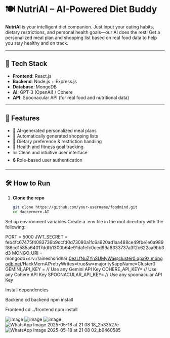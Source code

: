 # 🍽️ NutriAI – AI-Powered Diet Buddy

**NutriAI** is your intelligent diet companion. Just input your eating habits, dietary restrictions, and personal health goals—our AI does the rest! Get a personalized meal plan and shopping list based on real food data to help you stay healthy and on track.

---

## 🧰 Tech Stack

- **Frontend**: React.js
- **Backend**: Node.js + Express.js
- **Database**: MongoDB
- **AI**: GPT-3 (OpenAI) / Cohere
- **API**: Spoonacular API (for real food and nutritional data)

---

## 🚀 Features

- 🧠 AI-generated personalized meal plans  
- 🛒 Automatically generated shopping lists  
- 📝 Dietary preference & restriction handling  
- 🎯 Health and fitness goal tracking  
- 📊 Clean and intuitive user interface  
- 🔒 Role-based user authentication  

---

## 🛠️ How to Run

1. **Clone the repo**
   ```bash
   git clone https://github.com/your-username/foodmind.git
   cd Hackermern.AI

Set up environment variables
Create a .env file in the root directory with the following:

PORT = 5000
JWT_SECRET = feb4fc67475f4083736b9dcfd0d73080a1fc6a920ad1aa488ce49fbe1e6a989f86cd1585a64017ddfb1300b64e91da1efc0ced99a6333737a3f2c622aa9bb3d3
MONGO_URI = mongodb+srv://aineshsridhar:0ezLfNuZYnSUMyWa@cluster0.qpx9z.mongodb.net/HackMernAI?retryWrites=true&w=majority&appName=Cluster0
GEMINI_API_KEY = // Use any Gemini API Key
COHERE_API_KEY= // Use any Cohere API Key
SPOONACULAR_API_KEY= // Use any spoonacular API Key

Install dependencies

Backend
cd backend
npm install

Frontend
cd ../frontend
npm install

![image](https://github.com/user-attachments/assets/8c1ba7f1-1ef2-46a1-9ec9-2cc7ad8379b6)
![image](https://github.com/user-attachments/assets/8550cf6e-ef57-4a1c-870b-465e8e0893b1)
![image](https://github.com/user-attachments/assets/8e9f5eeb-41fe-442b-8c70-e11dcf92162d)
![WhatsApp Image 2025-05-18 at 21 08 18_2b33527e](https://github.com/user-attachments/assets/4eed06fd-dc64-48c6-a9b6-6fb1508974b6)
![WhatsApp Image 2025-05-18 at 21 08 02_b9460585](https://github.com/user-attachments/assets/e4c92273-942a-4c5e-a653-a1460b0e31bd)



